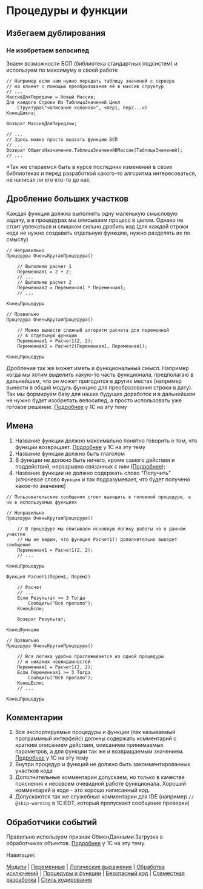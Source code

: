 
# Процедуры и функции

## Избегаем дублирования

### Не изобретаем велосипед

Знаем возможности БСП (библиотека стандартных подсистем) и используем по максимуму в своей работе

```bsl
// Например если нам нужно передать таблицу значений с сервера 
// на клиент с помощью преобразования её в массив структур
// ...
МассивДляПередачи = Новый Массив;
Для каждого Строки Из ТаблицаЗначений Цикл
    Структура("<описание колонок>", <пер1, пер2...>)
КонецЦикла;

Возврат МассивДляПередачи;

// ...
// Здесь можно просто вызвать функцию БСП
// ...
Возврат ОбщегоНазначения.ТаблицаЗначенийВМассив(ТаблицаЗначений);
// ...
```

*Так же стараемся быть в курсе последних изменений в своих библиотеках и перед разработкой какого-то алгоритма интересоваться, не написал ли его кто-то до нас

## Дробление больших участков

Каждая функция должна выполнять одну маленькую смысловую задачу, а в процедурах мы описываем процесс в целом. Однако не стоит увлекаться и слишком сильно дробить код (для каждой строки кода не нужно создавать отдельную функцию, нужно разделять их по смыслу)

```bsl
// Неправильно
Процедура ОченьКрутаяПроцедура()

    // Выполняю расчет 1
    Переменная1 = 2 + 2;
    // ...
    // Выполняю расчет 2
    Переменная2 = Переменная1 * Переменная1;
    // ...

КонецПроцедуры

// Правильно
Процедура ОченьКрутаяПроцедура()

    // Можно вынести сложный алгоритм расчета для переменной 
    // в отдельную функцию
    Переменная1 = Расчет1(2, 2);
    Переменная2 = Расчет2(Переменная1, Переменная1);

КонецПроцедуры
```

Дробление так же может иметь и функциональный смысл. Например когда мы хотим выделить какую-то часть функционала, предполагаю в дальнейшем, что он может пригодится в других местах (например вынести в общий модуль функцию для преобразования строки в дату). Так мы формируем базу для наших будущих доработок и в дальнейшем не нужно будет изобретать велосипед, а просто использовать уже готовое решение. [Подробнее](https://its.1c.ru/db/v8std#content:440:hdoc) у 1С на эту тему

## Имена

1. Название функции должно максимально понятно говорить о том, что функции возвращает. [Подробнее](https://its.1c.ru/db/v8std/content/647/hdoc) у 1С на эту тему
2. Название функции должно быть глаголом
3. В функции не должно быть ничего, кроме самого действия и поддействий, неразрывно связанных с ним ([Подробнее](https://ru.wikipedia.org/wiki/%D0%9F%D0%BE%D0%B1%D0%BE%D1%87%D0%BD%D1%8B%D0%B9_%D1%8D%D1%84%D1%84%D0%B5%D0%BA%D1%82_(%D0%BF%D1%80%D0%BE%D0%B3%D1%80%D0%B0%D0%BC%D0%BC%D0%B8%D1%80%D0%BE%D0%B2%D0%B0%D0%BD%D0%B8%D0%B5)));
4. Название функции не должно содержать слово "Получить" (ключевое слово `Функция` и так подразумевает, что будет получено какое-то значение)

```bsl
// Пользовательские сообщения стоит выводить в головной процедуре, а не в используемых функциях

// Неправильно
Процедура ОченьКрутаяПроцедура()

    // В процедуре мы описываем основную логику работы но в данном участке
    // мы не видим, что функция Расчет1() дополнительно выведет сообщение
    Переменная1 = Расчет1(2, 2);
    // ...

КонецПроцедуры

Функция Расчет1(Перем1, Перем2)

    // Расчет
    // ...
    Если Результат >= 3 Тогда
        Сообщить("Всё пропало");
    КонецЕсли;

    Возврат Результат;

КонецФункции

// Правильно
Процедура ОченьКрутаяПроцедура()

    // Вся логика удобно прослеживается из одной процедуры
    // и никаких неожиданностей
    Переменная1 = Расчет1(2, 2);
    Если Переменная1 >= 3 Тогда
        Сообщить("Всё пропало");
    КонецЕсли;
    // ...

КонецПроцедуры
```

## Комментарии

1. Все экспортируемые процедуры и функции (так называемый программный интерфейс) должны содержать комментарий с кратким описанием действия, описанием принимаемых параметров, а для функции так же и возвращаемым значением. [Подробнее](https://its.1c.ru/db/v8std/content/453/hdoc) у 1С на эту тему
2. Внутри процедур и функций не должно быть закомментированных участков кода
3. Дополнительные комментарии допускаем, но только в качестве пояснения к несовсем очевидной работе функционала. Хороший комментарий в коде - это хорошо написанный код.
4. Допускаются так же служебные комментарии для IDE (например `// @skip-warning` в 1С:EDT, который пропускает сообщение проверки)

## Обработчики событий

Правильно используем признак ОбменДанными.Загрузка в обработчиках объектов. [Подробнее](https://its.1c.ru/db/v8std/content/773/hdoc) у 1С на эту тему.

Навигация:

[Модули](./1%20Модули.md) |
[Переменные](./2%20Переменные.md) |
[Логические выражения](./3%20Логические%20выражения.md) |
[Обработка исключений](./4%20Обработка%20исключений.md) |
[Процедуры и функции](./5%20Процедуры%20и%20функции.md) |
[Безопасный код](./6%20Безопасный%20код.md) |
[Совместная разработка](./7%20Совместная%20разработка.md) |
[Стиль кодирования](/%D0%A1%D1%82%D0%B8%D0%BB%D1%8C%20%D0%BA%D0%BE%D0%B4%D0%B8%D1%80%D0%BE%D0%B2%D0%B0%D0%BD%D0%B8%D1%8F.md)
